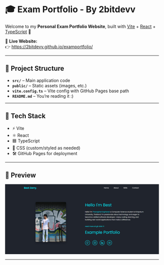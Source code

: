 # 🎓 Exam Portfolio - By 2bitdevv

Welcome to my **Personal Exam Portfolio Website**, built with [Vite](https://vitejs.dev/) + [React](https://reactjs.dev/) + [TypeScript](https://www.typescriptlang.org/) 🎨

🔗 **Live Website:**  
👉 https://2bitdevv.github.io/examportfolio/

---

## 📂 Project Structure

- **`src/`** – Main application code
- **`public/`** – Static assets (images, etc.)
- **`vite.config.ts`** – Vite config with GitHub Pages base path
- **`README.md`** – You’re reading it :)

---

## 🚀 Tech Stack

- ⚡️ Vite
- ⚛️ React
- 🟦 TypeScript
- 🎨 CSS (custom/styled as needed)
- 🛠 GitHub Pages for deployment

---

## 📸 Preview

![screenshot](./bannerExam.jpg) <!-- ใส่รูปจากโปรเจกต์ หรือใช้ URL -->

---
